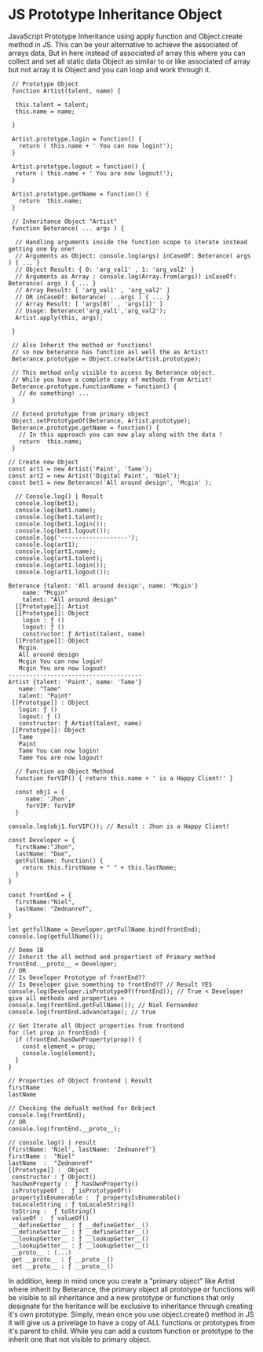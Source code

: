 # JS Prototype Inheritance Object
JavaScript Prototype Inheritance using apply function and Object.create method in JS.
This can be your alternative to achieve the associated of arrays data, But in here instead of associated
of array this where you can collect and set all static data Object as similar to or like associated of array
but not array it is Object and you can loop and work through it.


```JS
 // Prototype Object 
 function Artist(talent, name) {

  this.talent = talent;
  this.name = name;

 }

 Artist.prototype.login = function() {
   return ( this.name + ' You can now login!');
 }

 Artist.prototype.logout = function() {
  return ( this.name + ' You are now logout!');
 }
 
 Artist.prototype.getName = function() {
   return  this.name;
 }
 
 // Inheritance Object "Artist"
 function Beterance( ... args ) {
  
  // Handling arguments inside the function scope to iterate instead getting one by one!
  // Arguments as Object: console.log(args) inCaseOf: Beterance( args ) { ... }
  // Object Result: { 0: 'arg_val1' , 1: 'arg_val2' }
  // Arguments as Array : console.log(Array.from(args)) inCaseOf: Beterance( args ) { ... }
  // Array Result: [ 'arg_val1' , 'arg_val2' ]
  // OR inCaseOf: Beterance( ...args ) { ... }
  // Array Result: [ 'args[0]' , 'args[1]' ]
  // Usage: Beterance('arg_val1','arg_val2');
  Artist.apply(this, args);  

 }
 
 // Also Inherit the method or functions!
 // so now beterance has function asl well the as Artist!
 Beterance.prototype = Object.create(Artist.prototype);
 
 // This method only visible to access by Beterance object.
 // While you have a complete copy of methods from Artist!
 Beterance.prototype.functionName = function() {
   // do something! ...
 }
 
 // Extend prototype from primary object 
 Object.setPrototypeOf(Beterance, Artist.prototype);
 Beterance.prototype.getName = function() {
   // In this approach you can now play along with the data !
   return  this.name;
 }
```

```JS 
// Create new Object
const art1 = new Artist('Paint', 'Tame');
const art2 = new Artist('Digital Paint', 'Niel');
const bet1 = new Beterance('All around design', 'Mcgin' );
```

```JS
  // Console.log() | Result
  console.log(bet1);
  console.log(bet1.name);
  console.log(bet1.talent);
  console.log(bet1.login());
  console.log(bet1.logout());
  console.log('-------------------');
  console.log(art1);
  console.log(art1.name);
  console.log(art1.talent);
  console.log(art1.login());
  console.log(art1.logout());
```

```JS
Beterance {talent: 'All around design', name: 'Mcgin'}
    name: "Mcgin"
    talent: "All around design"
  [[Prototype]]: Artist
  [[Prototype]]: Object 
    login : ƒ ()
    logout: ƒ ()
    constructor: ƒ Artist(talent, name)
  [[Prototype]]: Object
   Mcgin
   All around design
   Mcgin You can now login!
   Mcgin You are now logout!
--------------------------------------
Artist {talent: 'Paint', name: 'Tame'} 
   name: "Tame"
   talent: "Paint"
 [[Prototype]] : Object
   login: ƒ ()
   logout: ƒ ()
   constructor: ƒ Artist(talent, name)
 [[Prototype]]: Object
   Tame
   Paint
   Tame You can now login!
   Tame You are now logout!
```

```JS
  // Function as Object Method
  function forVIP() { return this.name + ' is a Happy Client!' }

  const obj1 = {
     name: 'Jhon',
     forVIP: forVIP
  }

console.log(obj1.forVIP()); // Result : Jhon is a Happy Client!
```

```JS
const Developer = {
  firstName:"Jhon",
  lastName: "Doe",
  getFullName: function() {
    return this.firstName + " " + this.lastName;
  }
}

const frontEnd = {
  firstName:"Niel",
  lastName: "Zednanref",
}

let getfullName = Developer.getFullName.bind(frontEnd);
console.log(getfullName());

// Demo 1B 
// Inherit the all method and propertiest of Primary method
frontEnd.__proto__ = Developer;
// OR 
// Is Developer Prototype of frontEnd?? 
// Is Developer give something to frontEnd?? // Result YES 
console.log(Developer.isPrototypeOf(frontEnd)); // True < Developer give all methods and properties >
console.log(frontEnd.getFullName()); // Niel Fernandez 
console.log(frontEnd.advancetage); // true

// Get Iterate all Object properties from frontend
for (let prop in frontEnd) {
  if (frontEnd.hasOwnProperty(prop)) {
    const element = prop;
    console.log(element); 
  }
}

// Properties of Object frontend | Result 
firstName
lastName 
```

```JS
// Checking the defualt method for Onbject 
console.log(frontEnd);
// OR 
console.log(frontEnd.__proto__);

// console.log() | result 
{firstName: 'Niel', lastName: 'Zednanref'}
firstName :  "Niel"
lastName  :  "Zednanref"
[[Prototype]] :  Object
 constructor : ƒ Object()
 hasOwnProperty :  ƒ hasOwnProperty()
 isPrototypeOf :  ƒ isPrototypeOf()
 propertyIsEnumerable :  ƒ propertyIsEnumerable()
 toLocaleString : ƒ toLocaleString()
 toString :  ƒ toString()
 valueOf :  ƒ valueOf()
 __defineGetter__ : ƒ __defineGetter__()
 __defineSetter__ : ƒ __defineSetter__()
 __lookupGetter__ : ƒ __lookupGetter__()
 __lookupSetter__ : ƒ __lookupSetter__()
 __proto__ : (...)
 get __proto__ : ƒ __proto__()
 set __proto__ : ƒ __proto__()
```

In addition, keep in mind once you create a "primary object" like Artist where inherit by Beterance, the primary
object all prototype or functions will be visible to all inheritance and a new prototype or functions that only designate 
for the heritance will be exclusive to inheritance through creating it's own prototype. 
Simply, mean once you use object.create() method in JS it will give us a privelage to have a copy of ALL functions or prototypes from it's 
parent to child. While you can add a custom function or prototype to the inherit one that not visible to primary object. 

